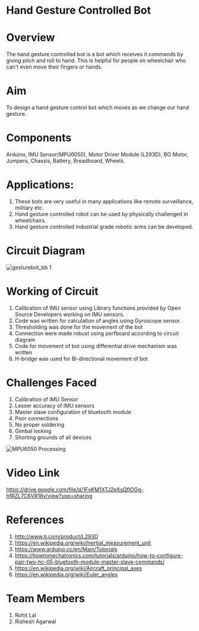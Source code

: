 Hand Gesture Controlled Bot
===============

# Overview
The hand gesture controlled bot is a bot which receives it commands by giving pitch and roll to hand. This is helpful for people on wheelchair who can't even move their fingers or hands.

# Aim
To design a hand gesture control bot which moves as we change our hand gesture.

# Components
Arduino, IMU Sensor(MPU6050), Motor Driver Module (L293D), BO Motor, Jumpers, Chassis, Battery, Breadboard, Wheels.

# Applications: 
1. These bots are very useful in many applications like remote surveillance, military etc.
2. Hand gesture controlled robot can be used by physically challenged in wheelchairs.
3. Hand gesture controlled industrial grade robotic arms can be developed.

# Circuit Diagram
![gesturebot_bb 1](https://user-images.githubusercontent.com/40535193/47768192-f419c900-dcfc-11e8-91c6-df5689163fbf.jpg)

# Working of Circuit
1. Calibration of IMU sensor using Library functions provided by Open Source Developers working on IMU sensors.
2. Code was written for calculation of angles using Gyroscope sensor.
3. Thresholding was done for the movement of the bot
4. Connection were made robust using perfboard according to circuit diagram
5. Code for movement of bot using differential drive mechanism was written
6. H-bridge was used for Bi-directional movement of bot 

# Challenges Faced

1. Calibration of IMU Sensor
2. Lesser accuracy of IMU sensors
3. Master slave configuration of bluetooth module
4. Poor connections
5. No proper soldering
6. Gimbal locking
7. Shorting grounds of all devices


![MPU6050 Processing](http://www.jarzebski.pl/media/zoom/publish/2014/10/mpu6050-processing-2.png "MPU6050 Processing")


# Video Link
https://drive.google.com/file/d/1FxKM1XTJ2eXsQflOGg-hfRZL7C6VR18y/view?usp=sharing

# References
1. http://www.ti.com/product/L293D
2. https://en.wikipedia.org/wiki/Inertial_measurement_unit
3. https://www.arduino.cc/en/Main/Tutorials
4. https://howtomechatronics.com/tutorials/arduino/how-to-configure-pair-two-hc-05-bluetooth-module-master-slave-commands/
5. https://en.wikipedia.org/wiki/Aircraft_principal_axes
6. https://en.wikipedia.org/wiki/Euler_angles

# Team Members
1. Rohit Lal
2. Rishesh Agarwal
